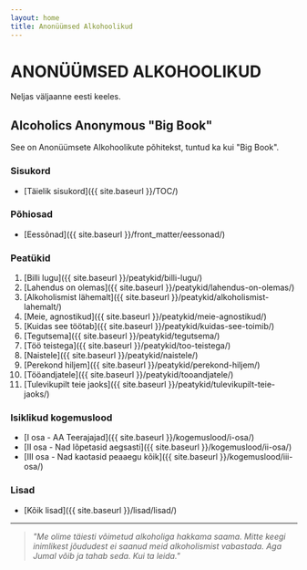 ```yaml
---
layout: home
title: Anonüümsed Alkohoolikud
---
```


# ANONÜÜMSED ALKOHOOLIKUD

Neljas väljaanne eesti keeles.

## Alcoholics Anonymous "Big Book"

See on Anonüümsete Alkohoolikute põhitekst, tuntud ka kui "Big Book".

### Sisukord

* [Täielik sisukord]({{ site.baseurl }}/TOC/)

### Põhiosad

* [Eessõnad]({{ site.baseurl }}/front_matter/eessonad/)

### Peatükid

1. [Billi lugu]({{ site.baseurl }}/peatykid/billi-lugu/)
2. [Lahendus on olemas]({{ site.baseurl }}/peatykid/lahendus-on-olemas/)
3. [Alkoholismist lähemalt]({{ site.baseurl }}/peatykid/alkoholismist-lahemalt/)
4. [Meie, agnostikud]({{ site.baseurl }}/peatykid/meie-agnostikud/)
5. [Kuidas see töötab]({{ site.baseurl }}/peatykid/kuidas-see-toimib/)
6. [Tegutsema]({{ site.baseurl }}/peatykid/tegutsema/)
7. [Töö teistega]({{ site.baseurl }}/peatykid/too-teistega/)
8. [Naistele]({{ site.baseurl }}/peatykid/naistele/)
9. [Perekond hiljem]({{ site.baseurl }}/peatykid/perekond-hiljem/)
10. [Tööandjatele]({{ site.baseurl }}/peatykid/tooandjatele/)
11. [Tulevikupilt teie jaoks]({{ site.baseurl }}/peatykid/tulevikupilt-teie-jaoks/)

### Isiklikud kogemuslood

* [I osa - AA Teerajajad]({{ site.baseurl }}/kogemuslood/i-osa/)
* [II osa - Nad lõpetasid aegsasti]({{ site.baseurl }}/kogemuslood/ii-osa/)
* [III osa - Nad kaotasid peaaegu kõik]({{ site.baseurl }}/kogemuslood/iii-osa/)

### Lisad

* [Kõik lisad]({{ site.baseurl }}/lisad/lisad/)

---

> *"Me olime täiesti võimetud alkoholiga hakkama saama. Mitte keegi inimlikest jõududest ei saanud meid alkoholismist vabastada. Aga Jumal võib ja tahab seda. Kui ta leida."*